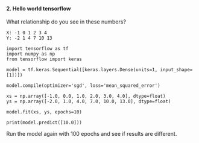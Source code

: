 #### 2. Hello world tensorflow
What relationship do you see in these numbers?

```
X: -1 0 1 2 3 4
Y: -2 1 4 7 10 13
```

```
import tensorflow as tf
import numpy as np
from tensorflow import keras

model = tf.keras.Sequential([keras.layers.Dense(units=1, input_shape=[1])])

model.compile(optimizer='sgd', loss='mean_squared_error')

xs = np.array([-1.0, 0.0, 1.0, 2.0, 3.0, 4.0], dtype=float)
ys = np.array([-2.0, 1.0, 4.0, 7.0, 10.0, 13.0], dtype=float)

model.fit(xs, ys, epochs=10)

print(model.predict([10.0]))

```
Run the model again with 100 epochs and see if results are different.
